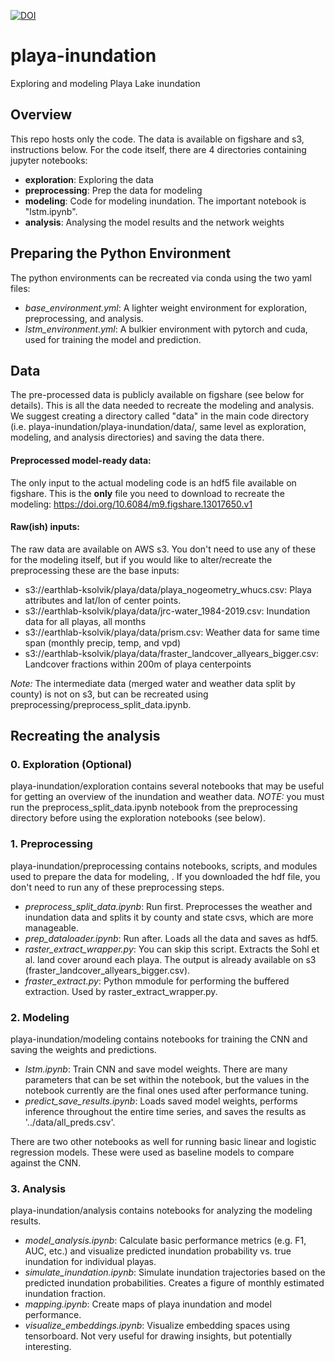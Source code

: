 [![DOI](https://zenodo.org/badge/265002033.svg)](https://zenodo.org/badge/latestdoi/265002033)

# playa-inundation
Exploring and modeling Playa Lake inundation

## Overview
This repo hosts only the code. The data is available on figshare and s3, instructions below. For the code itself, there are 4 directories containing jupyter notebooks:

- **exploration**: Exploring the data
- **preprocessing**: Prep the data for modeling
- **modeling**: Code for modeling inundation. The important notebook is "lstm.ipynb". 
- **analysis**: Analysing the model results and the network weights


## Preparing the Python Environment
The python environments can be recreated via conda using the two yaml files:
- *base_environment.yml*: A lighter weight environment for exploration, preprocessing, and analysis.
- *lstm_environment.yml*: A bulkier environment with pytorch and cuda, used for training the model and prediction. 

## Data
The pre-processed data is publicly available on figshare (see below for details). This is all the data needed to recreate the modeling and analysis. We suggest creating a directory called "data" in the main code directory (i.e. playa-inundation/playa-inundation/data/, same level as exploration, modeling, and analysis directories) and saving the data there. 

#### Preprocessed model-ready data:
The only input to the actual modeling code is an hdf5 file available on figshare. This is the **only** file you need to download to recreate the modeling:
https://doi.org/10.6084/m9.figshare.13017650.v1

#### Raw(ish) inputs:
The raw data are available on AWS s3. You don't need to use any of these for the modeling itself, but if you would like to alter/recreate the preprocessing these are the base inputs:
- s3://earthlab-ksolvik/playa/data/playa_nogeometry_whucs.csv: Playa attributes and lat/lon of center points.
- s3://earthlab-ksolvik/playa/data/jrc-water_1984-2019.csv: Inundation data for all playas, all months
- s3://earthlab-ksolvik/playa/data/prism.csv: Weather data for same time span (monthly precip, temp, and vpd)
- s3://earthlab-ksolvik/playa/data/fraster_landcover_allyears_bigger.csv: Landcover fractions within 200m of playa centerpoints

*Note:* The intermediate data (merged water and weather data split by county) is not on s3, but can be recreated using preprocessing/preprocess_split_data.ipynb.

## Recreating the analysis

### 0. Exploration (Optional)
playa-inundation/exploration contains several notebooks that may be useful for getting an overview of the inundation and weather data. *NOTE:* you must run the preprocess_split_data.ipynb notebook from the preprocessing directory before using the exploration notebooks (see below).

### 1. Preprocessing
playa-inundation/preprocessing contains notebooks, scripts, and modules used to prepare the data for modeling, . If you downloaded the hdf file, you don't need to run any of these preprocessing steps. 

- *preprocess_split_data.ipynb*: Run first. Preprocesses the weather and inundation data and splits it by county and state csvs, which are more manageable.
- *prep_dataloader.ipynb*: Run after. Loads all the data and saves as hdf5.
- *raster_extract_wrapper.py*: You can skip this script. Extracts the Sohl et al. land cover around each playa. The output is already available on s3 (fraster_landcover_allyears_bigger.csv).
- *fraster_extract.py*: Python mmodule for performing the buffered extraction. Used by raster_extract_wrapper.py.

### 2. Modeling
playa-inundation/modeling contains notebooks for training the CNN and saving the weights and predictions.

- *lstm.ipynb*: Train CNN and save model weights. There are many parameters that can be set within the notebook, but the values in the notebook currently are the final ones used after performance tuning. 
- *predict_save_results.ipynb*: Loads saved model weights, performs inference throughout the entire time series, and saves the results as '../data/all_preds.csv'.

There are two other notebooks as well for running basic linear and logistic regression models. These were used as baseline models to compare against the CNN.

### 3. Analysis
playa-inundation/analysis contains notebooks for analyzing the modeling results. 

- *model_analysis.ipynb*: Calculate basic performance metrics (e.g. F1, AUC, etc.) and visualize predicted inundation probability vs. true inundation for individual playas.
- *simulate_inundation.ipynb*: Simulate inundation trajectories based on the predicted inundation probabilities. Creates a figure of monthly estimated inundation fraction. 
- *mapping.ipynb*: Create maps of playa inundation and model performance.
- *visualize_embeddings.ipynb*: Visualize embedding spaces using tensorboard. Not very useful for drawing insights, but potentially interesting.
